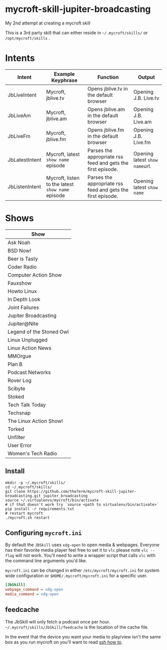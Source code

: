 # mycroft-skill-jupiter-broadcasting
My 2nd attempt at creating a mycroft skill

This is a 3rd party skill that can either reside in `~/.mycroft/skills/` or `/opt/mycroft/skills` .

# Intents
| Intent         | Example Keyphrase                                         | Function                                                    | Output                                                                                                            |
|----------------|-----------------------------------------------------------|-------------------------------------------------------------|-------------------------------------------------------------------------------------------------------------------|
| JbLiveIntent   | Mycroft, jblive.tv                                        | Opens jblive.tv in the default browser                      | Opening J.B. Live.tv                                                                                              |
| JbLiveAm       | Mycroft, jblive.am                                        | Opens jblive.am in the default browser                      | Opening J.B. Live.am                                                                                              |
| JbLiveFm       | Mycroft, jblive.fm                                        | Opens jblive.fm in the default browser                      | Opening J.B. Live.fm                                                                                              |
| JbLatestIntent | Mycroft, latest `show name` episode                       | Parses the appropriate rss feed and gets the first episode. | Opening latest `show name`url.                                                                     |
| JbListenIntent | Mycroft, listen to the latest `show name` episode         | Parses the appropriate rss feed and gets the first episode. | Opening latest `show name`                                                                      |

# Shows
| Show |
|------|
| Ask Noah |
| BSD Now! |
| Beer is Tasty |
| Coder Radio |
| Computer Action Show |
| Fauxshow |
| Howto Linux |
| In Depth Look |
| Joint Failures |
| Jupiter Broadcasting |
| Jupiter@Nite |
| Legend of the Stoned Owl |
| Linux Unplugged |
| Linux Action News |
| MMOrgue |
| Plan B |
| Podcast Networks |
| Rover Log |
| Scibyte |
| Stoked |
| Tech Talk Today |
| Techsnap |
| The Linux Action Show! |
| Torked |
| Unfilter |
| User Error |
| Women's Tech Radio |

## Install
```
mkdir -p ~/.mycroft/skills/
cd ~/.mycroft/skills/
git clone https://github.com/the7erm/mycroft-skill-jupiter-broadcasting.git jupiter_broadcasting
source ~/.virtualenvs/mycroft/bin/activate
# if that doesn't work try `source <path to virtualenv/bin/activate>`
pip install -r requirements.txt
# restart mycroft
./mycroft.sh restart
```

## Configuring `mycroft.ini`
By default the `JBSkill` uses `xdg-open` to open media & webpages.
Everyone has their favorite media player feel free to set it to `vlc` please
note `vlc --flag` will not work.  You'll need to write a wrapper script that
calls `vlc` with the command line arguments you'd like.

`mycroft.ini` can be changed in either `/etc/mycroft/mycroft.ini` for system wide configuration or `$HOME/.mycroft/mycroft.ini` for a specific user.

```ini
[JbSkill]
webpage_command = xdg-open
media_command = xdg-open
```

## feedcache
The JbSkill will only fetch a podcast once per hour.
`~/.mycroft/skills/JbSkill/feedcache` is the location of the cache file.


In the event that the device you want your media to play/view isn't the same box as you run mycroft on you'll want to read [ssh how to](https://github.com/the7erm/mycroft-skill-jupiter-broadcasting/blob/master/how-to/how-to-ssh.md).
